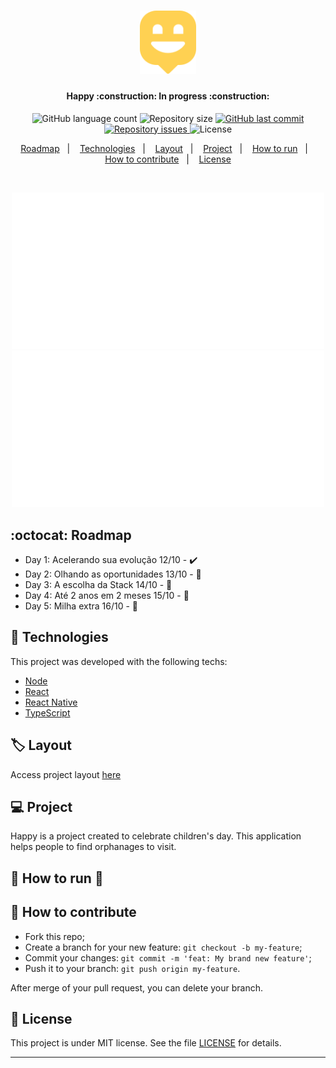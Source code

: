 <h1 align="center">
  <img alt="Twitch" title="#Twitch" src=".github/logo.svg" width="90px" />
</h1>

<h4 align="center">
  Happy :construction: In progress :construction:
</h4>
<p align="center">
  <img alt="GitHub language count" src="https://img.shields.io/github/languages/count/gagigante/happy-nlw3">

  <img alt="Repository size" src="https://img.shields.io/github/repo-size/gagigante/happy-nlw3">
  
  <a href="https://github.com/gagigante/happy-nlw3/commits/master">
    <img alt="GitHub last commit" src="https://img.shields.io/github/last-commit/gagigante/happy-nlw3">
  </a>

  <a href="https://github.com/gagigante/happy-nlw3/issues">
    <img alt="Repository issues" src="https://img.shields.io/github/issues/gagigante/happy-nlw3">
  </a>

  <img alt="License" src="https://img.shields.io/badge/license-MIT-brightgreen">

<p align="center">
  <a href="#octocat-roadmap">Roadmap</a>&nbsp;&nbsp;&nbsp;|&nbsp;&nbsp;&nbsp;
   <a href="#rocket-technologies">Technologies</a>&nbsp;&nbsp;&nbsp;|&nbsp;&nbsp;&nbsp;
    <a href="#label-layout">Layout</a>&nbsp;&nbsp;&nbsp;|&nbsp;&nbsp;&nbsp;
  <a href="#computer-project">Project</a>&nbsp;&nbsp;&nbsp;|&nbsp;&nbsp;&nbsp;
  <a href="#runner-how-to-run">How to run</a>&nbsp;&nbsp;&nbsp;|&nbsp;&nbsp;&nbsp;
  <a href="#🤔-how-to-contribute">How to contribute</a>&nbsp;&nbsp;&nbsp;|&nbsp;&nbsp;&nbsp;
  <a href="#memo-license">License</a>
</p>

<br>

<p align="center">
 <img alt="Frontend" src=".github/frontend1.svg" width="500px">
  <img alt="Frontend" src=".github/frontend2.svg" width="500px">
</p>

## :octocat: Roadmap

- Day 1: Acelerando sua evolução 12/10 - :heavy_check_mark:
- Day 2: Olhando as oportunidades 13/10 - :construction:
- Day 3: A escolha da Stack 14/10 - :construction:
- Day 4: Até 2 anos em 2 meses 15/10 - :construction:
- Day 5: Milha extra 16/10 - :construction:

## :rocket: Technologies

This project was developed with the following techs:

- [Node](https://nodejs.org/en/)
- [React](https://reactjs.org/)
- [React Native](https://reactnative.dev/)
- [TypeScript](https://www.typescriptlang.org/)


## :label: Layout

Access project layout [here](https://www.notion.so/Layout-Happy-OmniStack-faac4d4d638343fe8bab627125a7557c)

## :computer: Project

Happy is a project created to celebrate children's day. This application helps people to find orphanages to visit.

## :runner: How to run :construction:

<!-- Install dependencies
```
  $ yarn

  or

  $ npm install
```

Start server
```
  $ yarn start

  or

  $ npm start
``` -->

## 🤔 How to contribute

- Fork this repo;
- Create a branch for your new feature: `git checkout -b my-feature`;
- Commit your changes: `git commit -m 'feat: My brand new feature'`;
- Push it to your branch: `git push origin my-feature`.

After merge of your pull request, you can delete your branch.

## :memo: License

This project is under MIT license. See the file [LICENSE](LICENSE) for details.

---